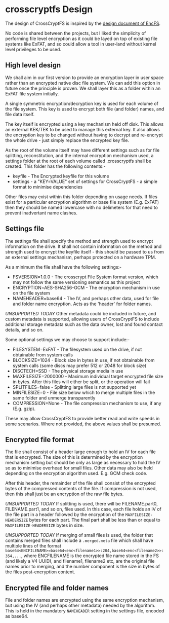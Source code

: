 # crosscryptfs Design

The design of CrossCryptFS is inspired by the 
[design document of EncFS](https://github.com/vgough/encfs/blob/master/DESIGN.md).

No code is shared between the projects, but I liked the simplicity of 
performing file level encryption as it could be layed on top of existing file
systems like ExFAT, and so could allow a tool in user-land without kernel
level privileges to be used.

## High level design

We shall aim in our first version to provide an encryption layer in user space
rather than an encrypted native disc file system. We can add this option in
future once the principle is proven. We shall layer this as a folder within
an ExFAT file system initially.

A single symmetric encryption/decryption key is used for each volume of the 
file system. This key is used to encrypt both file (and folder) names, and file
data itself.

The key itself is encrypted using a key mechanism held off disk. This allows an
external KEK/TEK to be used to manage this external key. It also allows the 
encryption key to be changed without having to decrypt and re-encrypt the whole
drive - just simply replace the encrypted key file.

As the root of the volume itself may have different settings such as for file
splitting, reconstitution, and the internal encryption mechanism used, a 
settings folder at the root of each volume called .crosscryptfs shall be 
created. This folder has the following contents:-

- keyfile - The Encrypted keyfile for this volume
- settings - a "KEY=VALUE" set of settings for CrossCryptFS - a simple format 
to minimise dependencies

Other files may exist within this folder depending on usage needs. If files
exist for a particular encryption algorithm or base file system (E.g. ExFAT)
then they should be named lowercase with no delimeters for that need to 
prevent inadvertant name clashes.

## Settings file

The settings file shall specify the method and strength used to encrypt 
information on the drive. It shall not contain information on the method and
strength used to encrypt the keyfile itself - this should be passed to us
from an external settings mechanism, perhaps protected on a hardware TPM.

As a minimum the file shall have the following settings:-

- FSVERSION=1.0.0 - The crosscrypt File System format version, which may not 
follow the same versioning semantics as this project
- ENCRYPTION=AES-SHA256-GCM - The encryption mechanism in use on the file 
system
- NAMEHEADER=base64<binary> - The IV, and perhaps other data, used for file
and folder name encryption. Acts as the 'header' for folder names.

*UNSUPPORTED TODAY* 
Other metadata could be included in future, and custom metadata is supported,
allowing users of CrossCryptFS to include additional storage metadata such as
the data owner, lost and found contact details, and so on.

Some optional settings we may choose to support include:-

- FILESYSTEM=ExFAT - The filesystem used on the drive, if not obtainable from
system calls
- BLOCKSIZE=1024 - Block size in bytes in use, if not obtainable from system
calls (some discs may prefer 512 or 2048 for block size)
- DISCTECH=SSD - The physical storage media in use
- MAXFILESIZE=2000000 - Maximum individual target encrypted file size in bytes.
After this files will either be split, or the operation will fail
- SPLITFILES=false - Splitting large files is not supported yet
- MINFILESIZE=0 - File size below which to merge multiple files in the same
folder and unmerge transparently
- COMPRESSION=None - The file compression mechanism to use, if any (E.g. gzip).

These may allow CrossCryptFS to provide better read and write speeds in some
scenarios. Where not provided, the above values shall be presumed.

## Encrypted file format

The file shall consist of a header large enough to hold an IV for each file
that is encrypted. The size of this is determined by the encryption mechanism
setting but should be only as large as necessary to hold the IV so as to
minimise overhead for small files. Other data may also be held depending on
the encryption algorithm used. E.g. GCM check code.

After this header, the remainder of the file shall consist of the encrypted
bytes of the compressed contents of the file. If compression is not used, then
this shall just be an encryption of the raw file bytes.

*UNSUPPORTED TODAY*
If splitting is used, there will be FILENAME.part0, FILENAME.part1, and so on, 
files used. In this case, each file holds an IV of the file part in a header
followed by the encryption of the `MAXFILESIZE-HEADERSIZE` bytes for each part.
The final part shall be less than or equal to `MAXFILESIZE-HEADERSIZE` bytes in
size.

*UNSUPPORTED TODAY*
If merging of small files is used, the folder that contains merged files shall
include a `.merged.meta` file which shall have multiple lines of the format  
`base64<ENCFILENAME>=base64<enc<filename1>>:204,base64<enc<filename2>>:354,...`, 
where ENCFILENAME is the encrypted file name stored in the FS (and likely a
V4 UUID), and filename1, filename2 etc, are the original file names prior
to merging, and the number component is the size in bytes of the files
post-encryption content.

## Encrypted file and folder names

File and folder names are encrypted using the same encryption mechanism, but
using the IV (and perhaps other metadata) needed by the algorithm. This is held
in the mandatory `NAMEHEADER` setting in the settings file, encoded as base64.